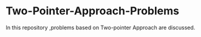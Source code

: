 # Two-Pointer-Approach-Problems
In this repository ,problems based on Two-pointer Approach are discussed.
